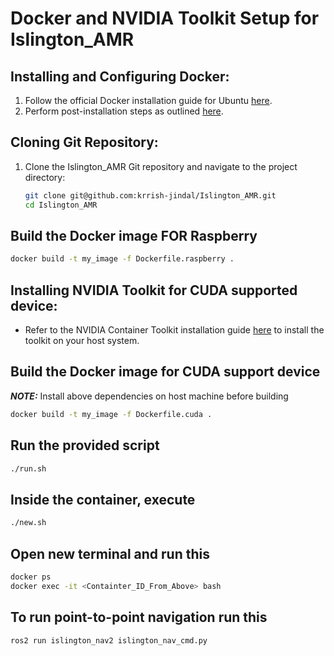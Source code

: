 # Docker and NVIDIA Toolkit Setup for Islington_AMR

## Installing and Configuring Docker:

1. Follow the official Docker installation guide for Ubuntu [here](https://docs.docker.com/engine/install/ubuntu/).
2. Perform post-installation steps as outlined [here](https://docs.docker.com/engine/install/linux-postinstall/).


## Cloning Git Repository:

1. Clone the Islington_AMR Git repository and navigate to the project directory:

   ```bash
   git clone git@github.com:krrish-jindal/Islington_AMR.git
   cd Islington_AMR
   ```
## Build the Docker image FOR Raspberry

```bash
docker build -t my_image -f Dockerfile.raspberry .
```


## Installing NVIDIA Toolkit for CUDA supported device:

- Refer to the NVIDIA Container Toolkit installation guide [here](https://docs.nvidia.com/datacenter/cloud-native/container-toolkit/latest/install-guide.html) to install the toolkit on your host system.

## Build the Docker image for CUDA support device

**_NOTE:_**  Install above dependencies on host machine before building 

```bash
docker build -t my_image -f Dockerfile.cuda .
```

## Run the provided script

   ```bash
./run.sh
```

## Inside the container, execute

   ```bash
./new.sh
```

## Open new terminal and run this

```bash
docker ps 
docker exec -it <Containter_ID_From_Above> bash
```

## To run point-to-point navigation run this

   ```bash
ros2 run islington_nav2 islington_nav_cmd.py
```

